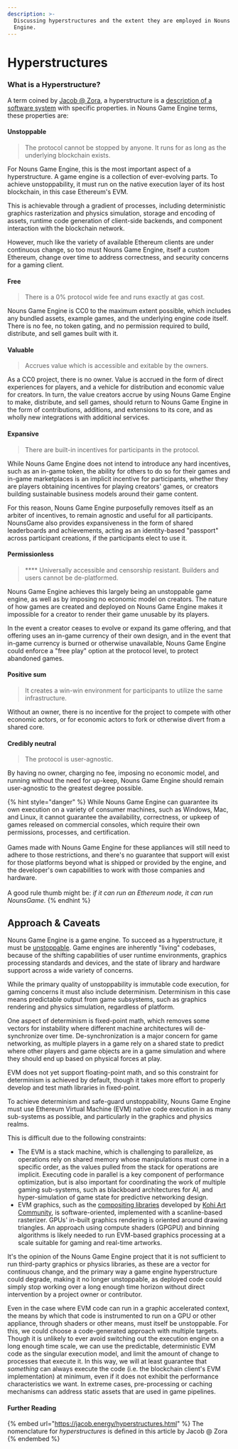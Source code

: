 ```yaml
---
description: >-
  Discussing hyperstructures and the extent they are employed in Nouns Game
  Engine.
---
```


# Hyperstructures

### What is a Hyperstructure?

A term coined by [Jacob @ Zora](https://twitter.com/js\_horne), a hyperstructure is a [description of a software system](https://jacob.energy/hyperstructures.html) with specific properties. in Nouns Game Engine terms, these properties are:

#### Unstoppable

> The protocol cannot be stopped by anyone. It runs for as long as the underlying blockchain exists.

For Nouns Game Engine, this is the most important aspect of a hyperstructure. A game engine is a collection of ever-evolving parts. To achieve unstoppability, it must run on the native execution layer of its host blockchain, in this case Ethereum's EVM.&#x20;

This is achievable through a gradient of processes, including deterministic graphics rasterization and physics simulation, storage and encoding of assets, runtime code generation of client-side backends, and component interaction with the blockchain network.

However, much like the variety of available Ethereum clients are under continuous change, so too must Nouns Game Engine, itself a custom Ethereum, change over time to address correctness, and security concerns for a gaming client.

#### Free

> There is a 0% protocol wide fee and runs exactly at gas cost.

Nouns Game Engine is CC0 to the maximum extent possible, which includes any bundled assets, example games, and the underlying engine code itself. There is no fee, no token gating, and no permission required to build, distribute, and sell games built with it.

#### Valuable

> Accrues value which is accessible and exitable by the owners.

As a CC0 project, there is no owner. Value is accrued in the form of direct experiences for players, and a vehicle for distribution and economic value for creators. In turn, the value creators accrue by using Nouns Game Engine to make, distribute, and sell games, should return to Nouns Game Engine in the form of contributions, additions, and extensions to its core, and as wholly new integrations with additional services.

#### Expansive

> There are built-in incentives for participants in the protocol.

While Nouns Game Engine does not intend to introduce any hard incentives, such as an in-game token, the ability for others to do so for their games and in-game marketplaces is an implicit incentive for participants, whether they are players obtaining incentives for playing creators' games, or creators building sustainable business models around their game content.&#x20;

For this reason, Nouns Game Engine purposefully removes itself as an arbiter of incentives, to remain agnostic and useful for all participants. NounsGame also provides expansiveness in the form of shared leaderboards and achievements, acting as an identity-based "passport" across participant creations, if the participants elect to use it.

#### Permissionless

> &#x20;**** Universally accessible and censorship resistant. Builders and users cannot be de-platformed.

Nouns Game Engine achieves this largely being an unstoppable game engine, as well as by imposing no economic model on creators. The nature of how games are created and deployed on Nouns Game Engine makes it impossible for a creator to render their game unusable by its players.&#x20;

In the event a creator ceases to evolve or expand its game offering, and that offering uses an in-game currency of their own design, and in the event that in-game currency is burned or otherwise unavailable, Nouns Game Engine could enforce a "free play" option at the protocol level, to protect abandoned games.

#### Positive sum

> It creates a win-win environment for participants to utilize the same infrastructure.

Without an owner, there is no incentive for the project to compete with other economic actors, or for economic actors to fork or otherwise divert from a shared core.

#### Credibly neutral

> The protocol is user-agnostic.

By having no owner, charging no fee, imposing no economic model, and running without the need for up-keep, Nouns Game Engine should remain user-agnostic to the greatest degree possible.

{% hint style="danger" %}
While Nouns Game Engine can guarantee its own execution on a variety of consumer machines, such as Windows, Mac, and Linux, it cannot guarantee the availability, correctness, or upkeep of games released on commercial consoles, which require their own permissions, processes, and certification. \
\
Games made with Nouns Game Engine for these appliances will still need to adhere to those restrictions, and there's no guarantee that support will exist for those platforms beyond what is shipped or provided by the engine, and the developer's own capabilities to work with those companies and hardware.\
\
A good rule thumb might be: _if it can run an Ethereum node, it can run NounsGame._
{% endhint %}

## Approach & Caveats

Nouns Game Engine is a game engine. To succeed as a hyperstructure, it must be [unstoppable](../docs/README%20\(1\).md). Game engines are inherently "living" codebases, because of the shifting capabilities of user runtime environments, graphics processing standards and devices, and the state of library and hardware support across a wide variety of concerns.

While the primary quality of unstoppability is immutable code execution, for gaming concerns it must also include determinism. Determinism in this case means predictable output from game subsystems, such as graphics rendering and physics simulation, regardless of platform.

One aspect of determinism is fixed-point math, which removes some vectors for instability where different machine architectures will de-synchronize over time. De-synchronization is a major concern for game networking, as multiple players in a game rely on a shared state to predict where other players and game objects are in a game simulation and where they should end up based on physical forces at play.

EVM does not yet support floating-point math, and so this constraint for determinism is achieved by default, though it takes more effort to properly develop and test math libraries in fixed-point.

To achieve determinism and safe-guard unstoppability, Nouns Game Engine must use Ethereum Virtual Machine (EVM) native code execution in as many sub-systems as possible, and particularly in the graphics and physics realms.

This is difficult due to the following constraints:

* The EVM is a stack machine, which is challenging to parallelize, as operations rely on shared memory whose manipulations must come in a specific order, as the values pulled from the stack for operations are implicit. Executing code in parallel is a key component of performance optimization, but is also important for coordinating the work of multiple gaming sub-systems, such as blackboard architectures for AI, and hyper-simulation of game state for predictive networking design.
* EVM graphics, such as the [compositing libraries](https://github.com/kohiart/kohi-comopser) developed by [Kohi Art Community](https://kohi.art), is software-oriented, implemented with a scanline-based rasterizer. GPUs' in-built graphics rendering is oriented around drawing triangles. An approach using compute shaders (GPGPU) and binning algorithms is likely needed to run EVM-based graphics processing at a scale suitable for gaming and real-time artworks.

It's the opinion of the Nouns Game Engine project that it is not sufficient to run third-party graphics or physics libraries, as these are a vector for continuous change, and the primary way a game engine hyperstructure could degrade, making it no longer unstoppable, as deployed code could simply stop working over a long enough time horizon without direct intervention by a project owner or contributor.

Even in the case where EVM code can run in a graphic accelerated context, the means by which that code is instrumented to run on a GPU or other appliance, through shaders or other means, must itself be unstoppable. For this, we could choose a code-generated approach with multiple targets. Though it is unlikely to ever avoid switching out the execution engine on a long enough time scale, we can use the predictable, deterministic EVM code as the singular execution model, and limit the amount of change to processes that execute it. In this way, we will at least guarantee that _something_ can always execute the code (i.e. the blockchain client's EVM implementation) at minimum, even if it does not exhibit the performance characteristics we want. In extreme cases, pre-processing or caching mechanisms can address static assets that are used in game pipelines.

#### Further Reading

{% embed url="https://jacob.energy/hyperstructures.html" %}
The nomenclature for _hyperstructures_ is defined in this article by Jacob @ Zora
{% endembed %}
